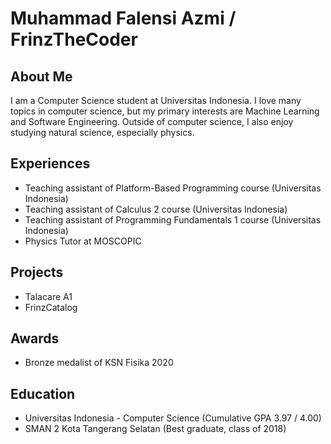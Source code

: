 # Muhammad Falensi Azmi / FrinzTheCoder

## About Me
I am a Computer Science student at Universitas Indonesia. I love many topics in computer science, but my primary interests are Machine Learning and Software Engineering. Outside of computer science, I also enjoy studying natural science, especially physics.

## Experiences
- Teaching assistant of Platform-Based Programming course (Universitas Indonesia)<br>
- Teaching assistant of Calculus 2 course (Universitas Indonesia)<br>
- Teaching assistant of Programming Fundamentals 1 course (Universitas Indonesia)<br>
- Physics Tutor at MOSCOPIC

## Projects
- Talacare A1<br>
- FrinzCatalog<br>

## Awards
- Bronze medalist of KSN Fisika 2020

## Education
- Universitas Indonesia - Computer Science (Cumulative GPA 3.97 / 4.00)
- SMAN 2 Kota Tangerang Selatan (Best graduate, class of 2018)